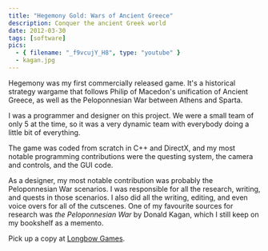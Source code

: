 ```yaml
---
title: "Hegemony Gold: Wars of Ancient Greece"
description: Conquer the ancient Greek world
date: 2012-03-30
tags: [software]
pics:
  - { filename: "_f9vcujY_H8", type: "youtube" }
  - kagan.jpg
---
```

Hegemony was my first commercially released game. It's a historical strategy wargame that follows Philip of Macedon's unification of Ancient Greece, as well as the Peloponnesian War between Athens and Sparta.

I was a programmer and designer on this project. We were a small team of only 5 at the time, so it was a very dynamic team with everybody doing a little bit of everything.

The game was coded from scratch in C++ and DirectX, and my most notable programming contributions were the questing system, the camera and controls, and the GUI code.

As a designer, my most notable contribution was probably the Peloponnesian War scenarios. I was responsible for all the research, writing, and quests in those scenarios. I also did all the writing, editing, and even voice overs for all of the cutscenes. One of my favourite sources for research was *the Peloponnesian War* by Donald Kagan, which I still keep on my bookshelf as a memento.

Pick up a copy at [Longbow Games](https://longbowgames.com/hegemony/).
